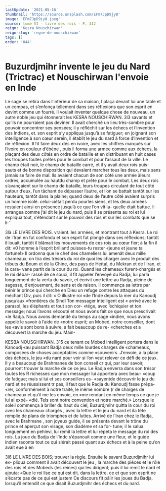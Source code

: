 ```yaml
---
lastUpdate: '2021-05-16'
thumbnail: 'https://source.unsplash.com/EFm7JpD9jy8'
image: 'EFm7JpD9jy8.jpeg'
source: tome VI - livre des rois - P. 312
reign: 'Kesra Nouschirwan'
reign-slug: 'regne-de-nouschirwan'
tags: []
order: '044'
---
```


# Buzurdjmihr invente le jeu du Nard (Trictrac) et Nouschirwan l'envoie en Inde

Le sage se retira dans l’intérieur de sa maison, l plaça devant lui une table et un compas, et s’enfonça
tellement dans ses réflexions que son esprit en devint comme un fourré. Il voulait inventer quelque chose de nouveau, un autre noble jeu qui étonnerait les
KESRA NOUSCHIRWAN. 3l3 savants et qu’ils ne pourraient pas deviner. Il avait cherché un lieu très-sombre pour pouvoir concentrer
ses pensées; il y réfléchit sur les échecs et l’invention
des Indiens, et. son esprit s’y appliqua jusqu’à se
fatiguer; en joignant son intelligence à son cœur
serein, il établit le jeu du nard à force d’invention
et de réflexion. Il fit faire deux dés en ivoire, avec les chiffres marqués sur l’ivoire en couleur d’ébène ,
puis il forma une armée comme aux échecs, la plaçant
des deux côtés en ordre de bataille et en distribuant
en huit cases les troupes toutes prêtes pour le combat et pour l’assaut de la ville. Le champ était noir, le champ de bataille carré, et il y avait deux rois puis- sauts et de bonne disposition qui devaient marcher tous les deux, mais sans jamais se faire de mal. Ils avaient chacun de son côté une armée àleurs ordres, accumulée au hautdu champ et prête pour le combat.
Les deux rois s’avançaient sur le champ de bataille,
leurs troupes circulant de tout côté autour d’eux,
l’un tâchant de dépasser l’autre, et l’on se battait
tantôt sur les hauteurs, tantôt dans la plaine; quand deux de l’autre côté avaient surpris un homme isolé. celui-ciétait perdu pourles siens, et les deux armées restaient ainsi en présence jusqu’à ce que l’on vît la-
quelle était battue.
Il arrangea comme j’ai dit le jeu du nard, puis il se présenta au roi et lui expliqua tout, s’étendant
sur le pouvoir des rois et sur les combats que se li-’

3là LE LIVRE DES ROIS.
vraient. les armées, et montrant tout à Kesra. Le roi
de l’Iran en fut confondu et son esprit fut plongé
dans ses réflexions; tantôt il louait, tantôt il blâmait
les mouvements de ces rois au cœur fier; à la fin il dit: «0 homme à l’esprit brillant! puisses-tu rester «jeune et jeune ta fortune!» Il ordonna que le chef des chameliers lui amenât deux mille chameaux; on tira des trésors du roi de quoi les charger avec le produit des tributs du Boum et de la Chine, des pays de Heïtal, du Mekran et de l’Iran, et la cara- vane partit de la cour du roi.
Quand les chameaux furent-chargés et le roi débar- rassé de ce souci, il fit appeler l’envoyé du Radja, lui
parla longuement de la vertu du savoir, et écrivit une lettre au Radja, pleine de sagesse, d’enjouement, de sens et de raison. Il commença sa lettre par bénir le prince qui cherche en Dieu un refuge contre les attaques du méchant Div, puis il dit: « O illustre roi
«de l’Inde depuis la mer du Kanoudj jusqu’aux «frontières du Sindl Ton messager intelligent est « arrivé avec le parasol, les éléphants et tout son cor- «tége, avec ’échiquier et ton message; nous l’avons
«écouté et nous avons fait ce que nous prescrivait
«le Radja. Nous avons demandé du temps au sage «indien, nous avons appelé le savoir à l’aide de
«notre esprit; un Mobed, notre conseiller, dont les «avis sont bons à suivre, a fait beaucoup de re- «cherches et a découvert la marche du jeu. Main-

KESBA NOUSGHIRWAN. 315 ce tenant ce Mobed intelligent portera dans le Kanoudj
«au puissant Badja deux mille lourdes charges de «chameaux, composées de choses acceptables comme «souvenirs. J’envoie, à la place des échecs, le jeu
«du nard pour voir si l’on veut relever ce défi de
ce jeux. Il y a beaucoup de Brahmanes de bon conseil cr qui, par leur savoir, pourront trouver la marche de ce ce jeu. Le Radja enverra dans son trésor toutes les
R richesses que mon messager lui apportera avec beau- «coup de fatigue; mais si lui et ses conseillers es- «sayentde découvrir le jeu du nard et ne réussissent
tr pas, il faut que le Radja du Kanoudj fasse prépa- «rer, conformément à notre traité, le même nombre
(r de charges de chameaux et qu’il me les envoie, en «me rendant en même temps ce que je lui ai expé- «dié. Tels sont notre convention et notre marché.»
Lorsque le soleil commença à briller du haut du
ciel, Buzurdjmihr quitta la cour du roi avec les chameaux chargés , avec la lettre et le jeu du nard
et ila tête remplie de plans de triomphes et de luttes. Arrivé de l’Iran chez le Radja, avec le Brahmane , son joyeux guide, il se présenta devant le trône du prince et aperçut son visage, son diadème et sa for- tune; il le salua longuement en pehlevi, lui remit la lettre et lui répéta le message du roi des rois. La
joue du Badja de l’Indc s’épanouit comme une fleur,
et le guide indien raconta tout ce qui siérait passé quant aux échecs et à la peine qu’on avait eue à en

3l6 LE LIVRE DES BOIS;
trouver la règle. Ensuite le savant Buzurdjmihr lui ex-
pliqua comment il avait découvert le jeu , la marche des pièces et le rôle des rois et des Mobeds (les reines) qui les dirigent; puis il lui remit le nard et ajouta: «Que le roi lise ce qui est dit. dans la lettre. ce et que son esprit ne s’écarte pas de ce qui est justem
Ce discours fit pâlir les joues du Badja, lorsqu’il entendit ce que disait Buzurdjmihr des échecs et du nard.

